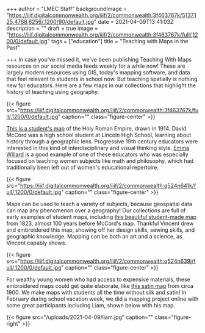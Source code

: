+++
author = "LMEC Staff"
backgroundImage = "https://iiif.digitalcommonwealth.org/iiif/2/commonwealth:3f463767k/5137,125,4768,6256/,1200/90/default.jpg"
date = 2021-04-09T13:41:03Z
description = ""
draft = true
image = "https://iiif.digitalcommonwealth.org/iiif/2/commonwealth:3f463767k/full/,1200/0/default.jpg"
tags = ["education"]
title = "Teaching with Maps in the Past"

+++
In case you've missed it, we've been publishing Teaching With Maps resources on our social media feeds weekly for a while now! These are largely modern resources using GIS, today's mapping software, and data that feel relevant to students in school now. But teaching spatially is nothing new for educators. Here are a few maps in our collections that highlight the history of teaching using geography.

{{< figure src="https://iiif.digitalcommonwealth.org/iiif/2/commonwealth:3f463767k/full/,1200/0/default.jpg" caption="" class="figure-center" >}}

[This is a student's map](https://collections.leventhalmap.org/search/commonwealth:3f4637669) of the Holy Roman Empire, drawn in 1914. David McCord was a high school student at Lincoln High School, learning about history through a geographic lens. Progressive 19th century educators were interested in this kind of interdisciplinary and visual thinking style. [Emma Willard](https://en.wikipedia.org/wiki/Emma_Willard) is a good example of one of these educators who was especially focused on teaching women subjects like math and philosophy, which had traditionally been left out of women's educational repertoire.

{{< figure src="https://iiif.digitalcommonwealth.org/iiif/2/commonwealth:q524n641k/full/,1200/0/default.jpg" caption="" class="figure-center" >}}

Maps can be used to teach a variety of subjects, because geospatial data can map any phenomenon over a geography! Our collections are full of early examples of student maps, including [this beautiful student-made map](https://collections.leventhalmap.org/search/commonwealth:q524n6409) from 1823, almost 100 years before McCord's map. Thankful Vincent drew and embroidered this map, showing off her design skills, sewing skills, and geographic knowledge. Mapping can be both an art and a science, as Vincent capably shows.

{{< figure src="https://iiif.digitalcommonwealth.org/iiif/2/commonwealth:q524n639j/full/,1200/0/default.jpg" caption="" class="figure-center" >}}

For wealthy young women who had access to expensive materials, these embroidered maps could get quite elaborate, like [this satin map](https://collections.leventhalmap.org/search/commonwealth:q524n6388) from circa 1900. We make maps with students all the time without silk and satin! In February during school vacation week, we did a mapping project online with some great participants including Liam, shown below with his map.

{{< figure src="/uploads/2021-04-09/liam.jpg" caption="" class="figure-right" >}}

